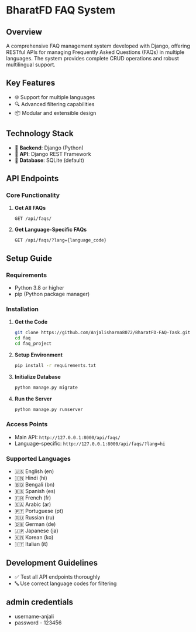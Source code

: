 # BharatFD FAQ System

## Overview
A comprehensive FAQ management system developed with Django, offering RESTful APIs for managing Frequently Asked Questions (FAQs) in multiple languages. The system provides complete CRUD operations and robust multilingual support.

## Key Features
- 🌐 Support for multiple languages
- 🔍 Advanced filtering capabilities
- 📦 Modular and extensible design

## Technology Stack
- 🔧 **Backend**: Django (Python)
- 🚀 **API**: Django REST Framework
- 💾 **Database**: SQLite (default)

## API Endpoints

### Core Functionality

1. **Get All FAQs**
    ```
    GET /api/faqs/
    ```

2. **Get Language-Specific FAQs**
    ```
    GET /api/faqs/?lang={language_code}
    ```

## Setup Guide

### Requirements
- Python 3.8 or higher
- pip (Python package manager)

### Installation

1. **Get the Code**
    ```bash
    git clone https://github.com/Anjalisharma8072/BharatFD-FAQ-Task.git
    cd faq
    cd faq_project
    ```

2. **Setup Environment**
    ```bash
    pip install -r requirements.txt
    ```

3. **Initialize Database**
    ```bash
    python manage.py migrate
    ```

4. **Run the Server**
    ```bash
    python manage.py runserver
    ```

### Access Points
- Main API: `http://127.0.0.1:8000/api/faqs/`
- Language-specific: `http://127.0.0.1:8000/api/faqs/?lang=hi`

### Supported Languages
- 🇺🇸 English (en)
- 🇮🇳 Hindi (hi)
- 🇧🇩 Bengali (bn)
- 🇪🇸 Spanish (es)
- 🇫🇷 French (fr)
- 🇸🇦 Arabic (ar)
- 🇵🇹 Portuguese (pt)
- 🇷🇺 Russian (ru)
- 🇩🇪 German (de)
- 🇯🇵 Japanese (ja)
- 🇰🇷 Korean (ko)
- 🇮🇹 Italian (it)

## Development Guidelines
- ✅ Test all API endpoints thoroughly
- 🔤 Use correct language codes for filtering

## admin credentials
- username-anjali
- password - 123456